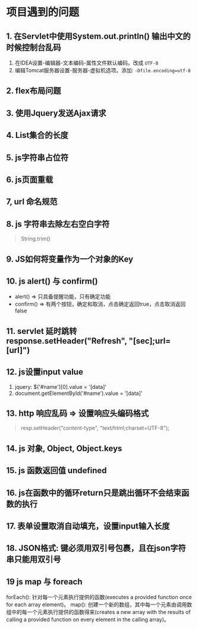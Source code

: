 # 项目遇到的问题

## 1. 在Servlet中使用System.out.println() 输出中文的时候控制台乱码

1. 在IDEA设置-编辑器-文本编码-属性文件默认编码。改成 `UTF-8`
2. 编辑Tomcat服务器设置-服务器-虚拟机选项。添加: `-Dfile.encoding=utf-8`

## 2. flex布局问题

## 3. 使用Jquery发送Ajax请求

## 4. List集合的长度

## 5. js字符串占位符

## 6. js页面重载

## 7, url 命名规范

## 8. js 字符串去除左右空白字符

> String.trim()

## 9. JS如何将变量作为一个对象的Key

## 10. js alert() 与 confirm()

- alert() => 只具备提醒功能，只有确定功能
- confirm() => 有两个按钮，确定和取消，点击确定返回true，点击取消返回false

## 11. servlet 延时跳转 response.setHeader("Refresh", "[sec];url=[url]")

## 12. js设置input value

1. jquery: $('#name')[0].value = '[data]'
2. document.getElementById('#name').value = '[data]'

## 13. http 响应乱码 => 设置响应头编码格式

> resp.setHeader("content-type", "text/html;charset=UTF-8");

## 14. js 对象, Object, Object.keys

## 15. js 函数返回值 undefined

## 16. js在函数中的循环return只是跳出循环不会结束函数的执行

## 17. 表单设置取消自动填充，设置input输入长度

## 18. JSON格式: 键必须用双引号包裹，且在json字符串只能用双引号

## 19 js map 与 foreach

forEach(): 针对每一个元素执行提供的函数(executes a provided function once for each array element)。
map(): 创建一个新的数组，其中每一个元素由调用数组中的每一个元素执行提供的函数得来(creates a new array with the results of calling a provided function on every element in the calling array)。
